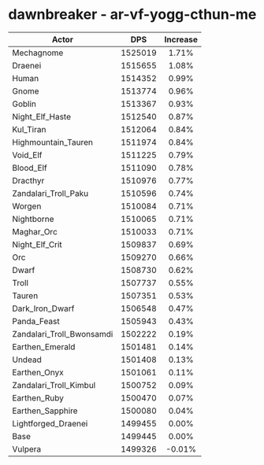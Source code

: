 # dawnbreaker - ar-vf-yogg-cthun-me
| Actor | DPS | Increase |
|---|:---:|:---:|
|Mechagnome|1525019|1.71%|
|Draenei|1515655|1.08%|
|Human|1514352|0.99%|
|Gnome|1513774|0.96%|
|Goblin|1513367|0.93%|
|Night_Elf_Haste|1512540|0.87%|
|Kul_Tiran|1512064|0.84%|
|Highmountain_Tauren|1511974|0.84%|
|Void_Elf|1511225|0.79%|
|Blood_Elf|1511090|0.78%|
|Dracthyr|1510976|0.77%|
|Zandalari_Troll_Paku|1510596|0.74%|
|Worgen|1510084|0.71%|
|Nightborne|1510065|0.71%|
|Maghar_Orc|1510033|0.71%|
|Night_Elf_Crit|1509837|0.69%|
|Orc|1509270|0.66%|
|Dwarf|1508730|0.62%|
|Troll|1507737|0.55%|
|Tauren|1507351|0.53%|
|Dark_Iron_Dwarf|1506548|0.47%|
|Panda_Feast|1505943|0.43%|
|Zandalari_Troll_Bwonsamdi|1502222|0.19%|
|Earthen_Emerald|1501481|0.14%|
|Undead|1501408|0.13%|
|Earthen_Onyx|1501061|0.11%|
|Zandalari_Troll_Kimbul|1500752|0.09%|
|Earthen_Ruby|1500470|0.07%|
|Earthen_Sapphire|1500080|0.04%|
|Lightforged_Draenei|1499455|0.00%|
|Base|1499445|0.00%|
|Vulpera|1499326|-0.01%|
